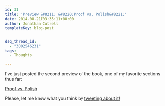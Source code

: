 ```yaml
---
id: 31
title: 'Preview &#8211; &#8220;Proof vs. Polish&#8221;'
date: 2014-08-21T03:35:11+00:00
author: Jonathan Cutrell
templateKey: blog-post


dsq_thread_id:
  - "3002546231"
tags:
  - Thoughts

---
```

<p>I've just posted the second preview of the book, one of my favorite sections thus far:</p>

<p><a href="/previews/proof-vs-polish/">Proof vs. Polish</a></p>

<p>Please, let me know what you think by <a href="https://twitter.com/home?status=I%20just%20read%20a%20preview%20of%20Hacking%20the%20Impossible%20by%20@jcutrell%20-%20http://hackingtheimpossible.com/previews/proof-vs-polish/">tweeting about it!</a></p>
